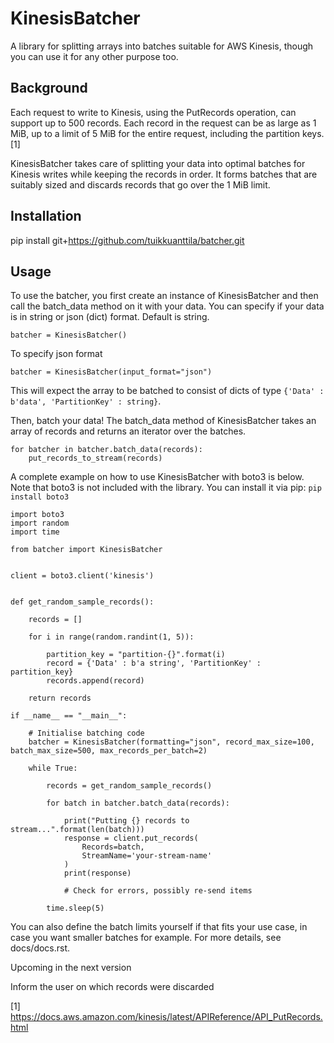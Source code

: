 # KinesisBatcher

A library for splitting arrays into batches suitable for AWS Kinesis,
though you can use it for any other purpose too. 

## Background

Each request to write to Kinesis, using the PutRecords operation,
can support up to 500 records. Each record in the request can be 
as large as 1 MiB, up to a limit of 5 MiB for the entire request, 
including the partition keys. [1]

KinesisBatcher takes care of splitting your data into optimal batches
for Kinesis writes while keeping the records in order. 
It forms batches that are suitably sized and
discards records that go over the 1 MiB limit.

## Installation

pip install git+https://github.com/tuikkuanttila/batcher.git

## Usage

To use the batcher, you first create an instance of KinesisBatcher
and then call the batch_data method on it with your data. You can
specify if your data is in string or json (dict) format. Default
is string.
~~~
batcher = KinesisBatcher()
~~~
To specify json format
~~~
batcher = KinesisBatcher(input_format="json")
~~~
This will expect the array to be batched to consist of dicts of
type `{'Data' : b'data', 'PartitionKey' : string}`.

Then, batch your data! The batch_data method of KinesisBatcher takes
an array of records and returns an iterator over the batches.

~~~
for batcher in batcher.batch_data(records):
	put_records_to_stream(records)
~~~

A complete example on how to use KinesisBatcher with boto3 is below. Note
that boto3 is not included with the library. You can install it via pip:
`pip install boto3`

~~~
import boto3
import random
import time

from batcher import KinesisBatcher


client = boto3.client('kinesis')


def get_random_sample_records():

	records = []

	for i in range(random.randint(1, 5)):

		partition_key = "partition-{}".format(i)
		record = {'Data' : b'a string', 'PartitionKey' : partition_key}
		records.append(record)

	return records

if __name__ == "__main__":

	# Initialise batching code
	batcher = KinesisBatcher(formatting="json", record_max_size=100, batch_max_size=500, max_records_per_batch=2)

	while True:

		records = get_random_sample_records()

		for batch in batcher.batch_data(records):

			print("Putting {} records to stream...".format(len(batch)))
			response = client.put_records(
			    Records=batch,
			    StreamName='your-stream-name'
			)
			print(response)

			# Check for errors, possibly re-send items

		time.sleep(5)

~~~

You can also define the batch limits yourself if that fits your use case, 
in case you want smaller batches for example. For more details, see docs/docs.rst.

Upcoming in the next version

Inform the user on which records were discarded


















[1] https://docs.aws.amazon.com/kinesis/latest/APIReference/API_PutRecords.html